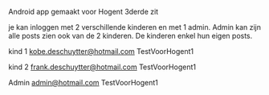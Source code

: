 
Android app gemaakt voor Hogent 3derde zit

je kan inloggen met 2 verschillende kinderen en met 1 admin. 
Admin kan zijn alle posts zien ook van de 2 kinderen. 
De kinderen enkel hun eigen posts.

kind 1
kobe.deschuytter@hotmail.com
TestVoorHogent1

kind 2
frank.deschuytter@hotmail.com
TestVoorHogent1

Admin
admin@hotmail.com
TestVoorHogent1
